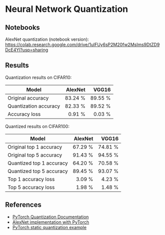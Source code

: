 # Neural Network Quantization

## Notebooks

AlexNet quantization (notebook version): 
https://colab.research.google.com/drive/1ulFUy6sP2M20fw2MsIms9DtZD9DcE4Yl?usp=sharing

## Results

Quantization results on CIFAR10:

| Model                 | AlexNet |   VGG16 |
| --------------------- | -------:| -------:|
| Original accuracy     | 83.24 % | 89.55 % |
| Quantization accuracy | 82.33 % | 89.52 % |
| Accuracy loss         |  0.91 % |  0.03 % |

Quantized results on CIFAR100:

| Model                    | AlexNet |   VGG16 |
| ------------------------ | -------:| -------:|
| Original top 1 accuracy  | 67.29 % | 74.81 % |
| Original top 5 accuracy  | 91.43 % | 94.55 % |
| Quantized top 1 accuracy | 64.20 % | 70.58 % |
| Quantized top 5 accuracy | 89.45 % | 93.07 % |
| Top 1 accuracy loss      |  3.09 % |  4.23 % |
| Top 5 accuracy loss      |  1.98 % |  1.48 % |

## References

- [PyTorch Quantization Documentation](https://pytorch.org/docs/stable/quantization.html)
- [AlexNet implementation with PyTorch](https://github.com/Lornatang/AlexNet-PyTorch)
- [PyTorch static quantization example](https://leimao.github.io/blog/PyTorch-Static-Quantization/)
